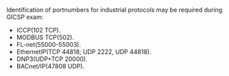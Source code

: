 Identification of portnumbers for industrial protocols may be required during GICSP exam: 
- ICCP(102 TCP).
- MODBUS TCP(502).
- FL-net(55000-55003).
- EthernetIP(TCP 44818; UDP 2222, UDP 44818).
- DNP3(UDP+TCP 20000).
- BACnet/IP(47808 UDP).
